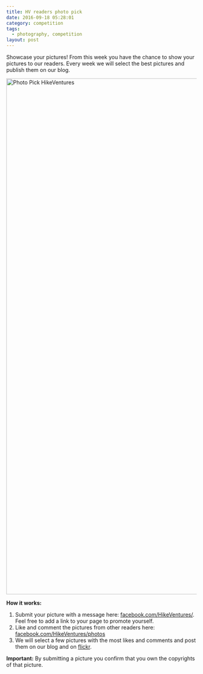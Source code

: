 ```yaml
---
title: HV readers photo pick
date: 2016-09-18 05:28:01
category: competition
tags:
  - photography, competition
layout: post
---
```

Showcase your pictures! From this week you have the chance to show your pictures to our readers. Every week we will select the best pictures and publish them on our blog.

<a data-flickr-embed="true"  href="https://www.flickr.com/photos/90204224@N07/15030590979/in/album-72157648805255125/" title="Photo Pick HikeVentures"><img src="https://c4.staticflickr.com/6/5581/15030590979_6cb747e390_k.jpg" width="2048" height="1367" alt="Photo Pick HikeVentures"></a><script async src="//embedr.flickr.com/assets/client-code.js" charset="utf-8"></script>

**How it works:**

1. Submit your picture with a message here: [facebook.com/HikeVentures/](http://www.facebook.com/HikeVentures/). Feel free to add a link to your page to promote yourself.
2. Like and comment the pictures from other readers here: [facebook.com/HikeVentures/photos](https://www.facebook.com/HikeVentures/photos)
3. We will select a few pictures with the most likes and comments and post them on our blog and on [flickr](https://www.flickr.com/photos/90204224@N07/).

**Important:** By submitting a picture you confirm that you own the copyrights of that picture.
